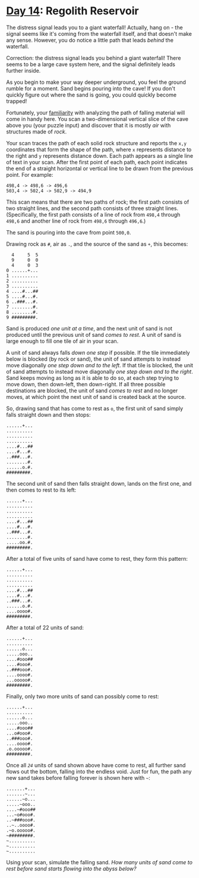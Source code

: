 # [Day 14](https://adventofcode.com/2022/day/14): Regolith Reservoir

The distress signal leads you to a giant waterfall! Actually, hang on - the
signal seems like it's coming from the waterfall itself, and that doesn't make
any sense. However, you do notice a little path that leads _behind_ the
waterfall.

Correction: the distress signal leads you behind a giant waterfall! There seems
to be a large cave system here, and the signal definitely leads further inside.

As you begin to make your way deeper underground, you feel the ground rumble for
a moment. Sand begins pouring into the cave! If you don't quickly figure out
where the sand is going, you could quickly become trapped!

Fortunately, your [familiarity](https://adventofcode.com/2018/day/17) with
analyzing the path of falling material will come in handy here. You scan a
two-dimensional vertical slice of the cave above you (your puzzle input) and
discover that it is mostly _air_ with structures made of _rock_.

Your scan traces the path of each solid rock structure and reports the `x,y`
coordinates that form the shape of the path, where `x` represents distance to
the right and `y` represents distance down. Each path appears as a single line
of text in your scan. After the first point of each path, each point indicates
the end of a straight horizontal or vertical line to be drawn from the previous
point. For example:

    498,4 -> 498,6 -> 496,6
    503,4 -> 502,4 -> 502,9 -> 494,9

This scan means that there are two paths of rock; the first path consists of two
straight lines, and the second path consists of three straight lines.
(Specifically, the first path consists of a line of rock from `498,4` through
`498,6` and another line of rock from `498,6` through `496,6`.)

The sand is pouring into the cave from point `500,0`.

Drawing rock as `#`, air as `.`, and the source of the sand as `+`, this
becomes:

      4     5  5
      9     0  0
      4     0  3
    0 ......+...
    1 ..........
    2 ..........
    3 ..........
    4 ....#...##
    5 ....#...#.
    6 ..###...#.
    7 ........#.
    8 ........#.
    9 #########.

Sand is produced _one unit at a time_, and the next unit of sand is not produced
until the previous unit of sand _comes to rest_. A unit of sand is large enough
to fill one tile of air in your scan.

A unit of sand always falls _down one step_ if possible. If the tile immediately
below is blocked (by rock or sand), the unit of sand attempts to instead move
diagonally _one step down and to the left_. If that tile is blocked, the unit of
sand attempts to instead move diagonally _one step down and to the right_. Sand
keeps moving as long as it is able to do so, at each step trying to move down,
then down-left, then down-right. If all three possible destinations are blocked,
the unit of sand _comes to rest_ and no longer moves, at which point the next
unit of sand is created back at the source.

So, drawing sand that has come to rest as `o`, the first unit of sand simply
falls straight down and then stops:

    ......+...
    ..........
    ..........
    ..........
    ....#...##
    ....#...#.
    ..###...#.
    ........#.
    ......o.#.
    #########.

The second unit of sand then falls straight down, lands on the first one, and
then comes to rest to its left:

    ......+...
    ..........
    ..........
    ..........
    ....#...##
    ....#...#.
    ..###...#.
    ........#.
    .....oo.#.
    #########.

After a total of five units of sand have come to rest, they form this pattern:

    ......+...
    ..........
    ..........
    ..........
    ....#...##
    ....#...#.
    ..###...#.
    ......o.#.
    ....oooo#.
    #########.

After a total of 22 units of sand:

    ......+...
    ..........
    ......o...
    .....ooo..
    ....#ooo##
    ....#ooo#.
    ..###ooo#.
    ....oooo#.
    ...ooooo#.
    #########.

Finally, only two more units of sand can possibly come to rest:

    ......+...
    ..........
    ......o...
    .....ooo..
    ....#ooo##
    ...o#ooo#.
    ..###ooo#.
    ....oooo#.
    .o.ooooo#.
    #########.

Once all _`24`_ units of sand shown above have come to rest, all further sand
flows out the bottom, falling into the endless void. Just for fun, the path any
new sand takes before falling forever is shown here with `~`:

    .......+...
    .......~...
    ......~o...
    .....~ooo..
    ....~#ooo##
    ...~o#ooo#.
    ..~###ooo#.
    ..~..oooo#.
    .~o.ooooo#.
    ~#########.
    ~..........
    ~..........
    ~..........

Using your scan, simulate the falling sand. _How many units of sand come to rest
before sand starts flowing into the abyss below?_
